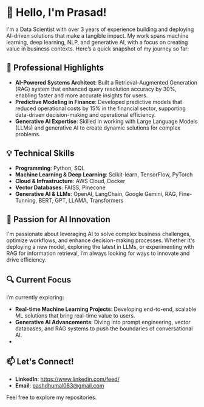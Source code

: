 # 👋 Hello, I'm Prasad!

I'm a Data Scientist with over 3 years of experience building and deploying AI-driven solutions that make a tangible impact. My work spans machine learning, deep learning, NLP, and generative AI, with a focus on creating value in business contexts. Here’s a quick snapshot of my journey so far:

## 🚀 Professional Highlights
- **AI-Powered Systems Architect**: Built a Retrieval-Augmented Generation (RAG) system that enhanced query resolution accuracy by 30%, enabling faster and more accurate insights for users.
- **Predictive Modeling in Finance**: Developed predictive models that reduced operational costs by 15% in the financial sector, supporting data-driven decision-making and operational efficiency.
- **Generative AI Expertise**: Skilled in working with Large Language Models (LLMs) and generative AI to create dynamic solutions for complex problems.

## 💡 Technical Skills
- **Programming**: Python, SQL
- **Machine Learning & Deep Learning**: Scikit-learn, TensorFlow, PyTorch
- **Cloud & Infrastructure**: AWS Cloud, Docker
- **Vector Databases**: FAISS, Pinecone
- **Generative AI & LLMs**: OpenAI, LangChain, Google Gemini, RAG, Fine-Tunning, BERT, GPT, LLAMA, Transformers

## 🌱 Passion for AI Innovation
I'm passionate about leveraging AI to solve complex business challenges, optimize workflows, and enhance decision-making processes. Whether it's deploying a new model, exploring the latest in LLMs, or experimenting with RAG for information retrieval, I’m always looking for ways to innovate and drive efficiency.

## 🔍 Current Focus
I’m currently exploring:
- **Real-time Machine Learning Projects**: Developing end-to-end, scalable ML solutions that bring real-time value to users.
- **Generative AI Advancements**: Diving into prompt engineering, vector databases, and RAG systems to push the boundaries of conversational AI.
- 
## 📫 Let's Connect!
- **LinkedIn**: https://www.linkedin.com/feed/
- **Email**: pashdhumal083@gmail.com

Feel free to explore my repositories.
